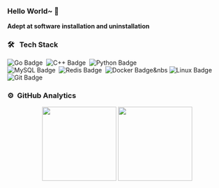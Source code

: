 ### Hello World~ 👋 

**Adept at software installation and uninstallation**
 
### 🛠 &nbsp; Tech Stack

![Go Badge](https://img.shields.io/badge/Java-00ADD8?logo=java&logoColor=fff&style=flat)&nbsp;
![C++ Badge](https://img.shields.io/badge/C%2B%2B-00599C?logo=cplusplus&logoColor=fff&style=flat)&nbsp;
![Python Badge](https://img.shields.io/badge/Python-3776AB?logo=python&logoColor=fff&style=flat)  
![MySQL Badge](https://img.shields.io/badge/MySQL-4479A1?logo=mysql&logoColor=fff&style=flat)&nbsp;
![Redis Badge](https://img.shields.io/badge/Redis-DC382D?logo=redis&logoColor=fff&style=flat)&nbsp;
![Docker Badge](https://img.shields.io/badge/Docker-2496ED?logo=docker&logoColor=fff&style=flat)&nbs
![Linux Badge](https://img.shields.io/badge/Linux-FCC624?logo=linux&logoColor=000&style=flat)&nbsp;
![Git Badge](https://img.shields.io/badge/Git-F05032?logo=git&logoColor=fff&style=flat)&nbsp;
<!-- from https://badges.pages.dev/ -->
### ⚙️ &nbsp;GitHub Analytics
<div align="center">
  <span> </span>
  <img height="170px" src="https://github-readme-stats.vercel.app/api?username=sxdnbnb&theme==tokyonight" />
  <span> </span>
  <img height="170px" src="https://github-readme-stats.vercel.app/api/top-langs/?username=sxdnbnb&hide=html,css,javascript&layout=compact&langs_count=8&theme=onedark" />
  <span> </span>
</div>

